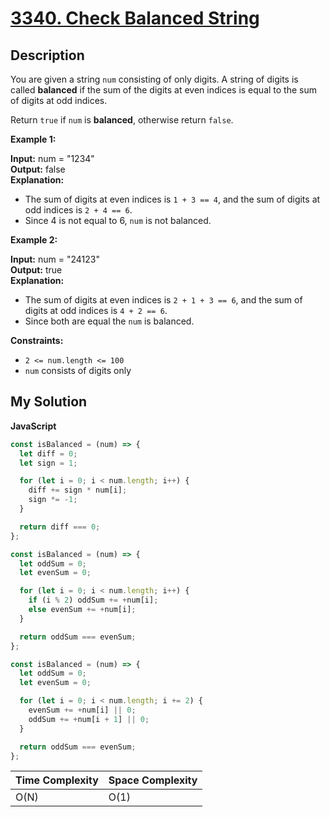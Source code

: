 # [3340. Check Balanced String](https://leetcode.com/problems/check-balanced-string)

## Description

You are given a string `num` consisting of only digits. A string of digits is called **balanced** if the sum of the digits at even indices is equal to the sum of digits at odd indices.

Return `true` if `num` is **balanced**, otherwise return `false`.

**Example 1:**

**Input:** num = "1234"  
**Output:** false  
**Explanation:**

- The sum of digits at even indices is `1 + 3 == 4`, and the sum of digits at odd indices is `2 + 4 == 6`.
- Since 4 is not equal to 6, `num` is not balanced.

**Example 2:**

**Input:** num = "24123"  
**Output:** true  
**Explanation:**

- The sum of digits at even indices is `2 + 1 + 3 == 6`, and the sum of digits at odd indices is `4 + 2 == 6`.
- Since both are equal the `num` is balanced.

**Constraints:**

- `2 <= num.length <= 100`
- `num` consists of digits only

## My Solution

**JavaScript**

```js
const isBalanced = (num) => {
  let diff = 0;
  let sign = 1;

  for (let i = 0; i < num.length; i++) {
    diff += sign * num[i];
    sign *= -1;
  }

  return diff === 0;
};
```

```js
const isBalanced = (num) => {
  let oddSum = 0;
  let evenSum = 0;

  for (let i = 0; i < num.length; i++) {
    if (i % 2) oddSum += +num[i];
    else evenSum += +num[i];
  }

  return oddSum === evenSum;
};
```

```js
const isBalanced = (num) => {
  let oddSum = 0;
  let evenSum = 0;

  for (let i = 0; i < num.length; i += 2) {
    evenSum += +num[i] || 0;
    oddSum += +num[i + 1] || 0;
  }

  return oddSum === evenSum;
};
```

| Time Complexity | Space Complexity |
| --------------- | ---------------- |
| O(N)            | O(1)             |

